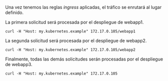 Una vez tenemos las reglas _ingress_ aplicadas, el tráfico se enrutará al lugar definido.

La primera solicitud será procesada por el despliegue de webapp1.

```
curl -H "Host: my.kubernetes.example" 172.17.0.105/webapp1
```
La segunda solicitud será procesada por el despliegue de webapp2.
```
curl -H "Host: my.kubernetes.example" 172.17.0.105/webapp2
```
Finalmente, todas las demás solicitudes serán procesadas por el despliegue de webapp3.
```
curl -H "Host: my.kubernetes.example" 172.17.0.105
```